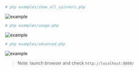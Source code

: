 
```bash
# php examples/show_all_spinners.php
```
![example](https://raw.githubusercontent.com/alecrabbit/php-console-spinner/master/docs/images/show_all_spinners.php.gif)
```bash
# php examples/usage.php
```
![example](https://raw.githubusercontent.com/alecrabbit/php-console-spinner/master/docs/images/usage.php.gif)
```bash
# php examples/advanced.php
```
![example](https://raw.githubusercontent.com/alecrabbit/php-console-spinner/master/docs/images/advanced.php.gif)

> Note: launch browser and check `http://localhost:8080/`